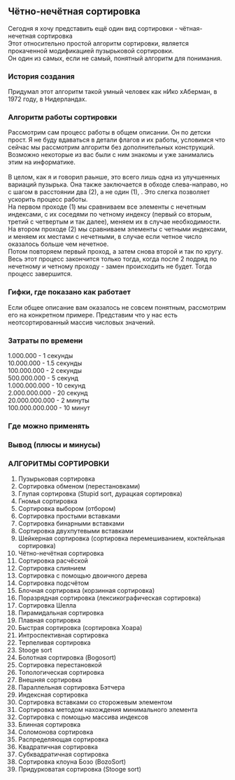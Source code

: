 ## Чётно-нечётная сортировка
Сегодня я хочу представить ещё один вид сортировки - чётная-нечетная сортировка
<br>
Этот относительно простой алгоритм сортировки, является прокаченной модификацией пузырьковой сортировки.
<br>
Он один из самых, если не самый, понятный алгоритм для понимания. 

### История создания
Придумал этот алгоритм такой умный человек как нИко хАберман, в 1972 году, в Нидерландах.

### Алгоритм работы сортировки
Рассмотрим сам процесс работы в общем описании. Он по детски прост. Я не буду вдаваться в детали флагов и их работы, условимся что сейчас мы рассмотрим алгоритм без дополнительных конструкций. Возможно некоторые из вас были с ним знакомы и уже занимались этим на информатике.
<br><br>
В целом, как я и говорил раьнше, это всего лишь одна из улучшенных вариаций пузырька. Она также заключается в обходе слева-направо, но с шагом в расстоянии два (2), а не один (1), . Это слегка позволяет ускорить процесс работы.
<br>
На первом проходе (1) мы сравниваем все элементы с нечетным индексами, с их соседями по четному индексу (первый со вторым, третий с четвертым и так далее), меняем их в случае необходимости.
<br>
На втором проходе (2) мы сравниваем элементы с четными индексами, и меняем их местами с нечетными, в случае если четное число оказалось больше чем нечетное. 
<br>
Потом повторяем первый проход, а затем снова второй и так по кругу.
<br>
Весь этот процесс закончится только тогда, когда после 2 подряд по нечетному и четному проходу - замен происходить не будет. Тогда процесс завершится.

### Гифки, где показано как работает
Если общее описание вам оказалось не совсем понятным, рассмотрим его на конкретном примере. Представим что у нас есть неотсортированный массив числовых значений.

### Затраты по времени
1.000.000 - 1 секунды
<br>
10.000.000 - 1.5 секунды
<br>
100.000.000 - 2 секунды
<br>
500.000.000 - 5 секунд
<br>
1.000.000.000 - 10 секунд
<br>
2.000.000.000 - 20 секунд
<br>
20.000.000.000 - 2 минуты
<br>
100.000.000.000 - 10 минут

### Где можно применять

### Вывод (плюсы и минусы)

### АЛГОРИТМЫ СОРТИРОВКИ
1. Пузырьковая сортировка
2. Сортировка обменом (перестановками)
3. Глупая сортировка (Stupid sort, дурацкая сортировка)
4. Гномья сортировка
5. Сортировка выбором (отбором)
6. Сортировка простыми вставками
7. Сортировка бинарными вставками
8. Сортировка двухпутевыми вставками
9. Шейкерная сортировка (сортировка перемешиванием, коктейльная сортировка)
10. Чётно-нечётная сортировка
11. Сортировка расчёской
12. Сортировка слиянием
13. Сортировка с помощью двоичного дерева
14. Сортировка подсчётом
15. Блочная сортировка (корзинная сортировка)
16. Поразрядная сортировка (лексикографическая сортировка)
17. Сортировка Шелла
18. Пирамидальная сортировка
19. Плавная сортировка
20. Быстрая сортировка (сортировка Хоара)
21. Интроспективная сортировка
22. Терпеливая сортировка
23. Stooge sort
24. Болотная сортировка (Bogosort)
25. Сортировка перестановкой
26. Топологическая сортировка
27. Внешняя сортировка
28. Параллельная сортировка Бэтчера
29. Индексная сортировка
30. Сортировка вставками со сторожевым элементом
31. Сортировка методом нахождения минимального элемента
32. Сортировка с помощью массива индексов
33. Блинная сортировка
34. Соломонова сортировка
35. Распределяющая сортировка
36. Квадратичная сортировка
37. Субквадратичная сортировка
38. Сортировка клоуна Бозо (BozoSort)
39. Придурковатая сортировка (Stooge sort)
